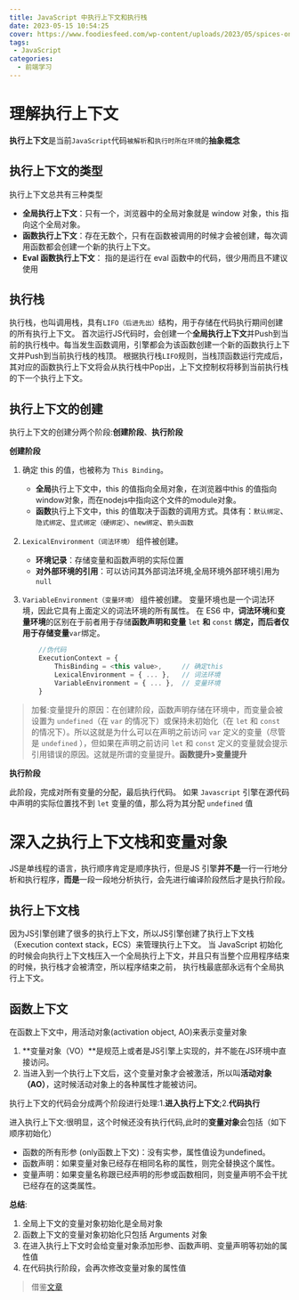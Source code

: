 ```yaml
---
title: JavaScript 中执行上下文和执行栈
date: 2023-05-15 10:54:25
cover: https://www.foodiesfeed.com/wp-content/uploads/2023/05/spices-on-wooden-spoons.jpg
tags:
 - JavaScript
categories: 
  - 前端学习
---
```



# 理解执行上下文

 **执行上下文**是当前`JavaScript`代码`被解析`和`执行时所在环境`的**抽象概念**

## 执行上下文的类型

执行上下文总共有三种类型

- **全局执行上下文**：只有一个，浏览器中的全局对象就是 window 对象，this 指向这个全局对象。
- **函数执行上下文**：存在无数个，只有在函数被调用的时候才会被创建，每次调用函数都会创建一个新的执行上下文。
- **Eval 函数执行上下文**： 指的是运行在 eval 函数中的代码，很少用而且不建议使用

## 执行栈

执行栈，也叫调用栈，具有`LIFO（后进先出）`结构，用于存储在代码执行期间创建的所有执行上下文。
首次运行JS代码时，会创建一个**全局执行上下文**并Push到当前的执行栈中。每当发生函数调用，引擎都会为该函数创建一个新的函数执行上下文并Push到当前执行栈的栈顶。
根据执行栈`LIFO`规则，当栈顶函数运行完成后，其对应的函数执行上下文将会从执行栈中Pop出，上下文控制权将移到当前执行栈的下一个执行上下文。

## 执行上下文的创建

执行上下文的创建分两个阶段:**创建阶段**、**执行阶段**

**创建阶段**

1. 确定 this 的值，也被称为 `This Binding`。
   - **全局**执行上下文中，this 的值指向全局对象，在浏览器中this 的值指向 window对象，而在nodejs中指向这个文件的module对象。
   - **函数**执行上下文中，this 的值取决于函数的调用方式。具体有：`默认绑定`、`隐式绑定`、`显式绑定（硬绑定）`、`new绑定`、`箭头函数`

2. `LexicalEnvironment（词法环境）` 组件被创建。
    - **环境记录**：存储变量和函数声明的实际位置
    - **对外部环境的引用**：可以访问其外部词法环境,全局环境外部环境引用为`null`

3. `VariableEnvironment（变量环境）` 组件被创建。
   变量环境也是一个词法环境，因此它具有上面定义的词法环境的所有属性。
   在 ES6 中，**词法环境**和**变量环境**的区别在于前者用于存储**函数声明和变量** `let` **和** `const` **绑定，而后者仅用于存储变量**`var`绑定。

    ```js
        //伪代码
        ExecutionContext = {  
            ThisBinding = <this value>,     // 确定this 
            LexicalEnvironment = { ... },   // 词法环境
            VariableEnvironment = { ... },  // 变量环境
        }
    ```

>加餐:变量提升的原因：在创建阶段，函数声明存储在环境中，而变量会被设置为 `undefined`（在 `var` 的情况下）或保持未初始化（在 `let` 和 `const` 的情况下）。所以这就是为什么可以在声明之前访问 `var` 定义的变量（尽管是 `undefined` ），但如果在声明之前访问 `let` 和 `const` 定义的变量就会提示引用错误的原因。这就是所谓的变量提升。**函数提升>变量提升**

**执行阶段**

此阶段，完成对所有变量的分配，最后执行代码。
如果 `Javascript` 引擎在源代码中声明的实际位置找不到 `let` 变量的值，那么将为其分配 `undefined` 值

# 深入之执行上下文栈和变量对象

JS是单线程的语言，执行顺序肯定是顺序执行，但是JS 引擎**并不是**一行一行地分析和执行程序，**而是**一段一段地分析执行，会先进行编译阶段然后才是执行阶段。

## 执行上下文栈

因为JS引擎创建了很多的执行上下文，所以JS引擎创建了执行上下文栈（Execution context stack，ECS）来管理执行上下文。
当 JavaScript 初始化的时候会向执行上下文栈压入一个全局执行上下文，并且只有当整个应用程序结束的时候，执行栈才会被清空，所以程序结束之前， 执行栈最底部永远有个全局执行上下文。

## 函数上下文

在函数上下文中，用活动对象(activation object, AO)来表示变量对象

1. **变量对象（VO）**是规范上或者是JS引擎上实现的，并不能在JS环境中直接访问。
2. 当进入到一个执行上下文后，这个变量对象才会被激活，所以叫**活动对象（AO）**，这时候活动对象上的各种属性才能被访问。

执行上下文的代码会分成两个阶段进行处理:1.**进入执行上下文**;2.**代码执行**

进入执行上下文:很明显，这个时候还没有执行代码,此时的**变量对象**会包括（如下顺序初始化）

- 函数的所有形参 (only函数上下文)：没有实参，属性值设为undefined。
- 函数声明：如果变量对象已经存在相同名称的属性，则完全替换这个属性。
- 变量声明：如果变量名称跟已经声明的形参或函数相同，则变量声明不会干扰已经存在的这类属性。

**总结**:

1. 全局上下文的变量对象初始化是全局对象
2. 函数上下文的变量对象初始化只包括 Arguments 对象
3. 在进入执行上下文时会给变量对象添加形参、函数声明、变量声明等初始的属性值
4. 在代码执行阶段，会再次修改变量对象的属性值


>借鉴[文章](https://muyiy.cn/blog/1/1.1.html#%E6%89%A7%E8%A1%8C%E4%B8%8A%E4%B8%8B%E6%96%87%E7%9A%84%E7%B1%BB%E5%9E%8B)